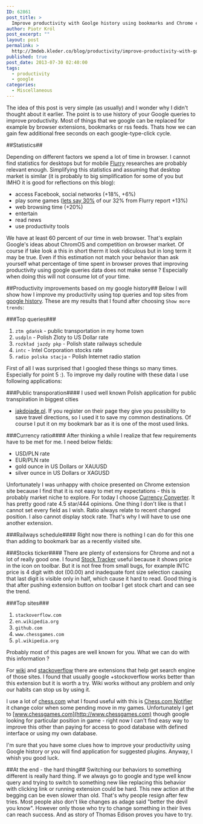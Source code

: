 ```yaml
---
ID: 62861
post_title: >
  Improve productivity with Goolge history using bookmarks and Chrome extensions
author: Piotr Król
post_excerpt: ""
layout: post
permalink: >
  http://3mdeb.kleder.co/blog/productivity/improve-productivity-with-goolge-history-using-bookmarks-and-chrome-extensions/
published: true
post_date: 2013-07-30 02:40:00
tags:
  - productivity
  - google
categories:
  - Miscellaneous
---
```


The idea of this post is very simple (as usually)  and I wonder why I didn't thought
about it earlier. The point is to use history of your Google queries to improve
productivity. Most of things that we google can be replaced for example by browser
extensions, bookmarks or rss feeds. Thats how we can gain few additional free seconds on 
each google-type-click cycle.

##Statistics##

Depending on different factors we spend a lot of time in browser. I cannot find 
statistics for desktops but for mobile [Flurry](http://blog.flurry.com/bid/95723/Flurry-Five-Year-Report-It-s-an-App-World-The-Just-Web-Lives-in-It) 
researches are probably relevant enough. Simplifying this statistics and assuming that desktop market 
is similar (it is probably to big simplification for some of you but IMHO it is 
good for reflections on this blog):

- access Facebook, social networks (+18%, +6%)
- play some games ([lets say 30%](http://allthingsd.com/20130325/a-look-ahead-at-gdc-its-mobile-vs-consoles-in-fight-for-game-developers-attention/) of our 32% from Flurry report +13%)
- web browsing time (+20%)
- entertain
- read news
- use productivity tools

We have at least 60 percent of our time in web browser. That's explain Google's 
ideas about ChromOS and competition on browser market. Of course if take look a 
this in short therm it look ridiculous but in long term it may be true. Even if this estimation 
not match your behavior than ask yourself what percentage of time spent in 
browser proves that improving productivity using google queries data does not 
make sense ? Especially when doing this will not consume lot of your time.

##Productivity improvements based on my google history##
Below I will show how I improve my productivity using top queries and top sites
from [google history](https://history.google.com/history/). These are my results
that I found after choosing `Show more trends`:

###Top queries###
1. `ztm gdańsk`          - public transportation in my home town
2. `usdpln`              - Polish Zloty to US Dollar rate
3. `rozkład jazdy pkp`   - Polish state railways schedule
4. `intc`                - Intel Corporation stocks rate
5. `radio polska stacja` - Polish Internet radio station

First of all I was surprised that I googled these things so many times. Especially 
for point 5 :). To improve my daily routine with these data I use following 
applications:

###Public transporation####
I used well known Polish application for public transpiration in biggest cities 
- [jakdojade.pl](http://jakdojade.pl/). If you register on their page they give 
you possibility to save travel directions, so I used it to save my common 
destinations. Of course I put it on my bookmark bar as it is one of the most 
used links.

###Currency ratio####
After thinking a while I realize that few requirements have to be met for me.
I need below fields:

- USD/PLN rate
- EUR/PLN rate
- gold ounce in US Dollars or XAUUSD
- silver ounce in US Dollars or XAGUSD

Unfortunately I was unhappy with choice presented on Chrome extension site 
because I find that it is not easy to met my expectations - this is probably 
market niche to explore. For today I choose [Currency Converter](https://chrome.google.com/webstore/detail/currency-converter/lncdobdbibdgoiohgnflmjajfphcnakg).
It has pretty good rate 4.5 star/444 opinions. One thing I don't like is that I 
cannot set every field as I wish. Ratio always relate to recent changed position.
I also cannot display stock rate. That's why I will have to use one another 
extension.

###Railways schedule####
Right now there is nothing I can do for this one than adding to bookmark bar as 
a recently visited site.

###Stocks ticker####
There are plenty of extensions for Chrome and not a lot of really good one. I 
found [Stock Tracker](https://chrome.google.com/webstore/detail/stock-tracker/gphdmnilpmjaioploikmbpgkjfbagidf) 
useful because it shows price in the icon on toolbar. But it is not free from 
small bugs, for example INTC price is 4 digit with dot (00.00) and inadequate 
font size selection causing that last digit is visible only in half, which cause 
it hard to read. Good thing is that after pushing extension button on toolbar I 
get stock chart and can see the trend.

###Top sites###
1. `stackoverflow.com`
2. `en.wikipedia.org`
3. `github.com`
4. `www.chessgames.com`
5. `pl.wikipedia.org`

Probably most of this pages are well known for you. What we can do with this 
information ?

For 
[wiki](https://chrome.google.com/webstore/detail/lookup-companion-for-wiki/dhgpkiiipkgmckicafkhcihkcldbdeej) and [stackoverflow](https://chrome.google.com/webstore/detail/search-stackoverflow/gmdolelhfhbldobljhbhdgljbajhfilj) there are extensions that help get search engine of
those sites. I found that usually google +stockoverflow works better than this 
extension but it is worth a try. Wiki works without any problem and only our 
habits can stop us by using it.

I use a lot of [chess.com](http://www.chess.com) what I found useful with this 
is [Chess.com Notifier](https://chrome.google.com/webstore/detail/chesscom-notifier/khihkgdcfbjdnfgalkjnimbmofnhhpho) 
it change color when some pending move in my games. Unfortunately I get to 
[www.chessgames.com](http://www.chessgames.com) though google looking for 
particular position in game - right now I can't find easy way to improve this 
other than paying for access to good database with defined interface or using my 
own database.

I'm sure that you have some clues how to improve your productivity using Google 
history or you will find application for suggested plugins. Anyway, I whish you 
good luck.

##At the end - the hard thing##
Switching our behaviors to something different is really hard thing. If we 
always go to google and type well know query and trying to switch to something 
new like replacing this behavior with clicking link or running extension could 
be hard. This new action at the begging can be even slower than old. That's why
people resign after few tries. Most people also don't like changes as adage said 
"better the devil you know". However only those who try to change something in 
their lives can reach success. And as story of Thomas Edison proves you have to 
try.